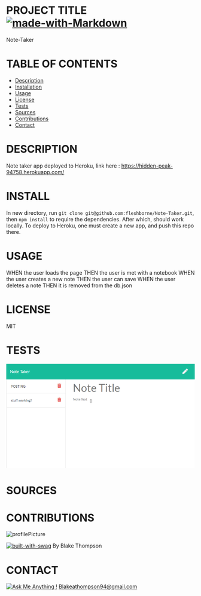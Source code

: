 # PROJECT TITLE [![made-with-Markdown](https://img.shields.io/badge/Made%20with-Markdown-1f425f.svg)](http://commonmark.org)

Note-Taker

# TABLE OF CONTENTS

- [Description](#description)
- [Installation](#install)
- [Usage](#usage)
- [License](#license)
- [Tests](#tests)
- [Sources](#sources)
- [Contributions](#contributions)
- [Contact](#contact)

# DESCRIPTION

Note taker app deployed to Heroku, link here :
https://hidden-peak-94758.herokuapp.com/

# INSTALL

In new directory, run `git clone git@github.com:fleshborne/Note-Taker.git`, then `npm install` to require the dependencies. After which, should work locally. To deploy to Heroku, one must create a new app, and push this repo there.

# USAGE

WHEN the user loads the page THEN the user is met with a notebook
WHEN the user creates a new note THEN the user can save
WHEN the user deletes a note THEN it is removed from the db.json

# LICENSE

MIT

# TESTS

![heroku test](https://github.com/fleshborne/Note-Taker/blob/master/images/2020-06-17_20-50-11.gif)

# SOURCES

[]()

# CONTRIBUTIONS

![profilePicture](https://avatars0.githubusercontent.com/u/62081154?v=4.png)

[![built-with-swag](https://ForTheBadge.com/images/badges/built-with-swag.svg)](https://GitHub.com/Naereen/)
By Blake Thompson

# CONTACT

[![Ask Me Anything !](https://img.shields.io/badge/Ask%20me-anything-1abc9c.svg)](https://GitHub.com/fleshborne)
Blakeathompson94@gmail.com
